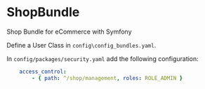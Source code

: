 # ShopBundle
Shop Bundle for eCommerce with Symfony


Define a User Class in `config\config_bundles.yaml`.

In `config/packages/security.yaml` add the following configuration:

```yaml
    access_control:
        - { path: ^/shop/management, roles: ROLE_ADMIN }
```